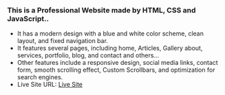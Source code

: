 ### This is a Professional Website made by HTML, CSS and JavaScript..
- It has a modern design with a blue and white color scheme, clean layout, and fixed navigation bar.
- It features several pages, including home, Articles, Gallery about, services, portfolio, blog, and contact and others...
- Other features include a responsive design, social media links, contact form, smooth scrolling effect, Custom Scrollbars, and optimization for search engines.
- Live Site URL: <a href="https://abdelrahmanalsayed.github.io/Professional_website/">Live Site</a>
